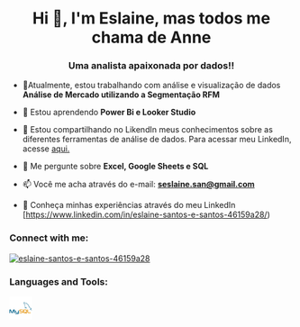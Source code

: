 <h1 align="center">Hi 👋, I'm Eslaine, mas todos me chama de Anne</h1>
<h3 align="center">Uma analista apaixonada por dados!!</h3>

- 🔭Atualmente, estou trabalhando com análise e visualização de dados **Análise de Mercado utilizando a Segmentação RFM**

- 🌱 Estou aprendendo **Power Bi e Looker Studio**

- 👯 Estou compartilhando no LikendIn meus conhecimentos sobre as diferentes ferramentas de análise de dados. Para acessar meu LinkedIn, acesse [aqui.](https://www.linkedin.com/in/eslaine-santos-e-santos-46159a28/)

- 💬 Me pergunte sobre **Excel, Google Sheets e SQL**

- 📫 Você me acha através do e-mail: **seslaine.san@gmail.com**

- 📄 Conheça minhas experiências através do meu LinkedIn [https://www.linkedin.com/in/eslaine-santos-e-santos-46159a28/)

<h3 align="left">Connect with me:</h3>
<p align="left">
<a href="https://linkedin.com/in/eslaine-santos-e-santos-46159a28" target="blank"><img align="center" src="https://raw.githubusercontent.com/rahuldkjain/github-profile-readme-generator/master/src/images/icons/Social/linked-in-alt.svg" alt="eslaine-santos-e-santos-46159a28" height="30" width="40" /></a>
</p>

<h3 align="left">Languages and Tools:</h3>
<p align="left"> <a href="https://www.mysql.com/" target="_blank" rel="noreferrer"> <img src="https://raw.githubusercontent.com/devicons/devicon/master/icons/mysql/mysql-original-wordmark.svg" alt="mysql" width="40" height="40"/> </a> </p>
